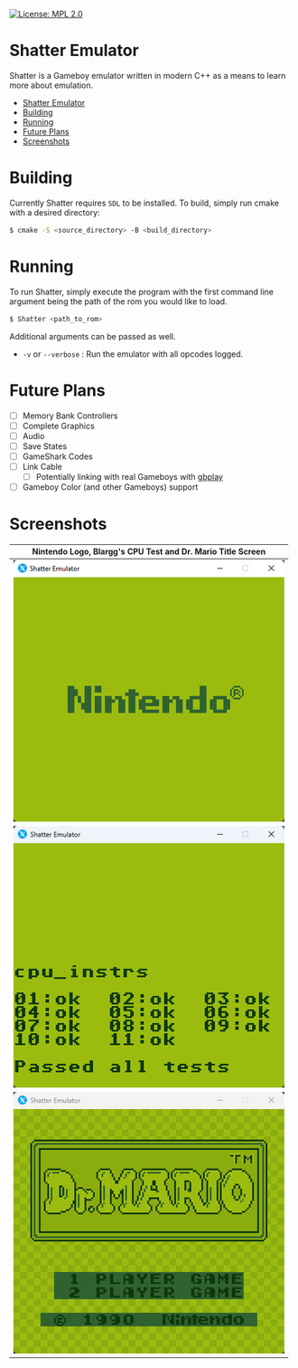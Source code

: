 [![License: MPL 2.0](https://img.shields.io/badge/License-MPL%202.0-brightgreen.svg)](https://opensource.org/licenses/MPL-2.0)

# Shatter Emulator

Shatter is a Gameboy emulator written in modern C++ as a means to learn more about emulation.
- [Shatter Emulator](#shatter-emulator)
- [Building](#building)
- [Running](#running)
- [Future Plans](#future-plans)
- [Screenshots](#screenshots)

# Building

Currently Shatter requires ``SDL`` to be installed. To build, simply run cmake with a desired directory:

``` bash
$ cmake -S <source_directory> -B <build_directory>
```

# Running

To run Shatter, simply execute the program with the first command line argument being the path of the rom
you would like to load.
``` bash
$ Shatter <path_to_rom>
```

Additional arguments can be passed as well.

* ``-v`` or ``--verbose`` : Run the emulator with all opcodes logged.

# Future Plans

- [ ] Memory Bank Controllers
- [ ] Complete Graphics
- [ ] Audio
- [ ] Save States
- [ ] GameShark Codes
- [ ] Link Cable
    - [ ] Potentially linking with real Gameboys with [gbplay](https://github.com/mwpenny/gbplay)
- [ ] Gameboy Color (and other Gameboys) support

# Screenshots

|                   Nintendo Logo, Blargg's CPU Test and Dr. Mario Title Screen                  |
|:----------------------------------------------------------------------------------------------:|
|                   ![Nintendo](./screenshots/Nintendo.png?raw=true "Nintendo")                  |
|    ![Blargg cpu_instrs](./screenshots/Blargg%20cpu_instrs.png?raw=true "Blargg cpu_instrs")    |
|      ![Dr. Mario Title](./screenshots/Dr.%20Mario%20Title.png?raw=true "Dr. Mario Title")      |
